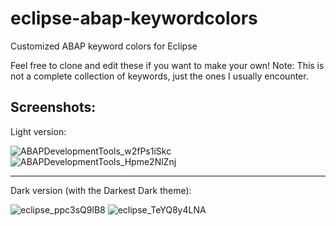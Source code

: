 # eclipse-abap-keywordcolors
Customized ABAP keyword colors for Eclipse

Feel free to clone and edit these if you want to make your own! Note: This is not a complete collection of keywords, just the ones I usually encounter.

## Screenshots:

Light version:

![ABAPDevelopmentTools_w2fPs1iSkc](https://user-images.githubusercontent.com/5097067/60347073-d2bcca00-99bc-11e9-8f2f-ddbe9310b9b4.png)
![ABAPDevelopmentTools_Hpme2NlZnj](https://user-images.githubusercontent.com/5097067/60347071-d18b9d00-99bc-11e9-85b0-71b241aaa9cb.png)

--------------------

Dark version (with the Darkest Dark theme):

![eclipse_ppc3sQ9lB8](https://user-images.githubusercontent.com/5097067/60347042-c8023500-99bc-11e9-9dad-6a279c369088.png)
![eclipse_TeYQ8y4LNA](https://user-images.githubusercontent.com/5097067/60347058-cb95bc00-99bc-11e9-8cf8-585cc0b269c0.png)
